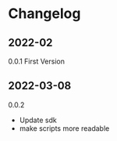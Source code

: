 # Changelog

## 2022-02
0.0.1 First Version
## 2022-03-08
0.0.2
- Update sdk
- make scripts more readable